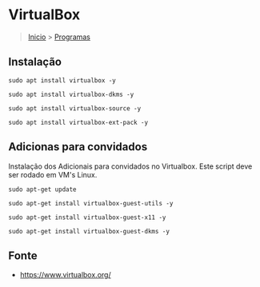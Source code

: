 VirtualBox
=====================================

> [Inicio](index.md) > [Programas](index.md#Programas)

Instalação
----------------------------------------------------------------

`sudo apt install virtualbox -y`

`sudo apt install virtualbox-dkms -y`

`sudo apt install virtualbox-source -y`

`sudo apt install virtualbox-ext-pack -y`

Adicionas para convidados
----------------------------------------------------------------

Instalação dos Adicionais para convidados no Virtualbox. Este script deve ser rodado em VM's Linux.

`sudo apt-get update`

`sudo apt-get install virtualbox-guest-utils -y`

`sudo apt-get install virtualbox-guest-x11 -y`

`sudo apt-get install virtualbox-guest-dkms -y`

Fonte
---------------------------------------------------------------

* <https://www.virtualbox.org/>